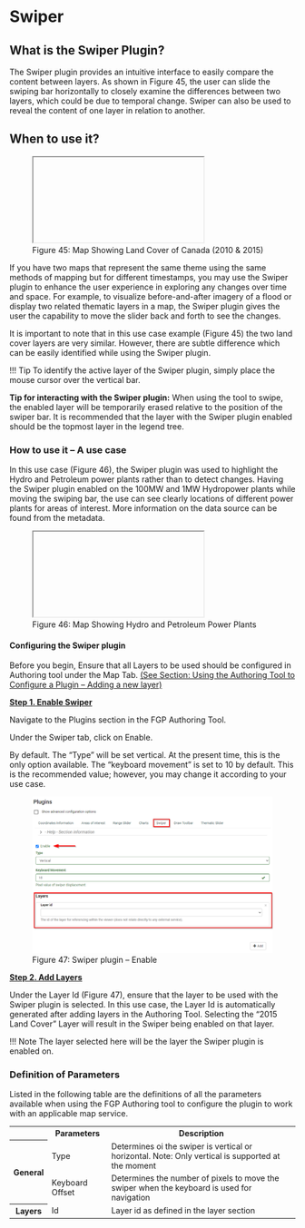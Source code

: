 # Swiper
## What is the Swiper Plugin?

The Swiper plugin provides an intuitive interface to easily compare the content between layers.  As shown in Figure 45, the user can slide the swiping bar horizontally to closely examine the differences between two layers, which could be due to temporal change.  Swiper can also be used to reveal the content of one layer in relation to another.

## When to use it?

<figure>
  <iframe id="iframe1" allowfullscreen=true importance = high data-src="https://jolevesq.github.io/contributed-plugins/swiper/samples/swiper-index.html?sample=3"></iframe>
  <figcaption>Figure 45: Map Showing Land Cover of Canada (2010 & 2015)</figcaption>
</figure>

If you have two maps that represent the same theme using the same methods of mapping but for different timestamps, you may use the Swiper plugin to enhance the user experience in exploring any changes over time and space. For example, to visualize before-and-after imagery of a flood or display two related thematic layers in a map, the Swiper plugin gives the user the capability to move the slider back and forth to see the changes.

It is important to note that in this use case example (Figure 45) the two land cover layers are very similar. However, there are subtle difference which can be easily identified while using the Swiper plugin.

!!! Tip
    To identify the active layer of the Swiper plugin, simply place the mouse cursor over the vertical bar.

**Tip for interacting with the Swiper plugin:**
 	When using the tool to swipe, the enabled layer will be temporarily erased relative to the position of the swiper bar. It is recommended that the layer with the Swiper plugin enabled should be the topmost layer in the legend tree.

### How to use it – A use case

In this use case (Figure 46), the Swiper plugin was used to highlight the Hydro and Petroleum power plants rather than to detect changes. Having the Swiper plugin enabled on the 100MW and 1MW Hydropower plants while moving the swiping bar, the use can see clearly locations of different power plants for   areas of interest. More information on the data source can be found from the metadata.

<figure>
  <iframe id="iframe1" allowfullscreen=true importance = high data-src="https://jolevesq.github.io/contributed-plugins/swiper/samples/swiper-index.html?sample=1"></iframe>
  <figcaption>Figure 46: Map Showing Hydro and Petroleum Power Plants</figcaption>
</figure>

#### Configuring the Swiper plugin

Before you begin, Ensure that all Layers to be used should be configured in Authoring tool under the <emp>Map Tab</emp>. [(See Section: Using the Authoring Tool to Configure a Plugin – Adding a new layer)](/authortool/#adding-a-new-layer)

**<u>Step 1. Enable Swiper</u>**

Navigate to the <emp>Plugins</emp> section in the FGP Authoring Tool.

Under the <emp>Swiper tab</emp>, click on <emp>Enable</emp>.

By default. The <emp>“Type”</emp> will be set vertical. At the present time, this is the only option available. The <emp>“keyboard movement”</emp> is set to 10 by default. This is the recommended value; however, you may change it according to your use case.

<figure>
  <img src="../../assets/en/swiper/fig1.png"/>
  <figcaption>Figure 47: Swiper plugin – Enable</figcaption>
</figure>

**<u>Step 2. Add Layers</u>**

Under the <emp>Layer Id</emp> (Figure 47), ensure that the layer to be used with the Swiper plugin is selected. In this use case, the <emp>Layer Id</emp> is automatically generated after adding layers in the Authoring Tool. Selecting the <emp>“2015 Land Cover”</emp> Layer will result in the Swiper being enabled on that layer.

!!! Note 
    The layer selected here will be the layer the Swiper plugin is enabled on.

### Definition of Parameters

Listed in the following table are the definitions of all the parameters available when using the FGP Authoring tool to configure the plugin to work with an applicable map service.

<table>
  <tr>
    <th></th>
    <th>Parameters</th>
    <th>Description</th>
  </tr>
 <tr>
    <th rowspan="2">General</th>
    <td id=parameters>Type</td>
    <td>Determines oi the swiper is vertical or horizontal. Note: Only vertical is supported at the moment</td>
  <tr>
    <td id=parameters>Keyboard Offset</td>
    <td>Determines the number of pixels to move the swiper when the keyboard is used for navigation</td>
  </tr>
  <tr>
    <th rowspan="1">Layers</th>
    <td id=parameters>Id</td>
    <td>Layer id as defined in the layer section</td>
  </tr>
</table>
